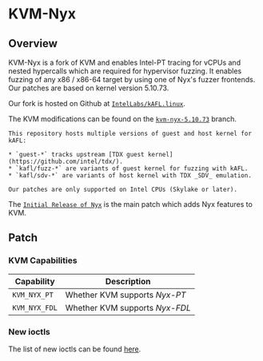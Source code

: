 # KVM-Nyx

## Overview

KVM-Nyx is a fork of KVM and enables Intel-PT tracing for vCPUs and nested hypercalls which are required for hypervisor fuzzing. It enables fuzzing of any x86 / x86-64 target by using one of Nyx's fuzzer frontends. Our patches are based on kernel version 5.10.73.

Our fork is hosted on Github at [`IntelLabs/kAFL.linux`](https://github.com/IntelLabs/kafl.linux).

The KVM modifications can be found on the [`kvm-nyx-5.10.73`](https://github.com/IntelLabs/kafl.linux/tree/kvm-nyx-5.10.73) branch.

```{note}
This repository hosts multiple versions of guest and host kernel for kAFL:

* `guest-*` tracks upstream [TDX guest kernel](https://github.com/intel/tdx/).
* `kafl/fuzz-*` are variants of guest kernel for fuzzing with kAFL.
* `kafl/sdv-*` are variants of host kernel with TDX _SDV_ emulation.
```

```{warning}
Our patches are only supported on Intel CPUs (Skylake or later).
```

The [`Initial Release of Nyx`](https://github.com/IntelLabs/kafl.linux/commit/c612e238e455c34255bdb92efa7fd2fd963d287b) is the main patch which adds Nyx features to KVM.

## Patch

### KVM Capabilities

| Capability | Description |
|------------|-------------|
| `KVM_NYX_PT` | Whether KVM supports _Nyx-PT_ |
| `KVM_NYX_FDL` | Whether KVM supports _Nyx-FDL_ |

### New ioctls

The list of new ioctls can be found [here](https://github.com/IntelLabs/kafl.linux/commit/c612e238e455c34255bdb92efa7fd2fd963d287b#diff-911c8cf39390406e804c324e2831f3e6c37efa7ee8c3eab98ff6b5daafa9ee78R1783).


